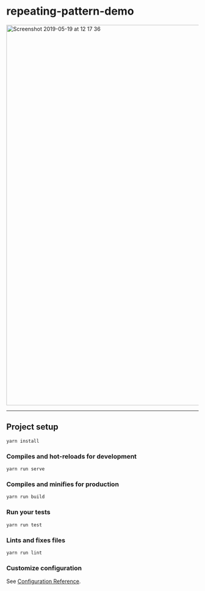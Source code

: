 # repeating-pattern-demo



<img width="998" alt="Screenshot 2019-05-19 at 12 17 36" src="https://user-images.githubusercontent.com/6201068/57980177-20462e80-7a30-11e9-8825-f24ce66712f0.png">





----




## Project setup
```
yarn install
```

### Compiles and hot-reloads for development
```
yarn run serve
```

### Compiles and minifies for production
```
yarn run build
```

### Run your tests
```
yarn run test
```

### Lints and fixes files
```
yarn run lint
```

### Customize configuration
See [Configuration Reference](https://cli.vuejs.org/config/).
